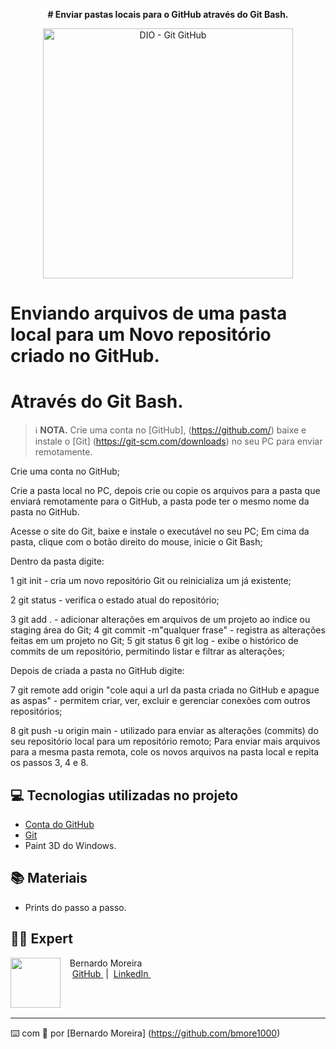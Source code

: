 <p align="center"> <strong># Enviar pastas locais para o GitHub através do Git Bash.</strong></p>
<p align="center">
<a href="https://dio.me/">
    <img src="https://hermes.dio.me/articles/cover/6ed5e903-414b-47d9-a57a-6266d46e0d8b.png" width="400" 
        alt="DIO - Git GitHub">
</a>
</p>

# Enviando arquivos de uma pasta local para um Novo repositório criado no GitHub.

# Através do Git Bash.


 > ℹ️ **NOTA.** Crie uma conta no [GitHub], (https://github.com/)  baixe e instale o [Git] (https://git-scm.com/downloads) no seu PC para enviar remotamente.

Crie uma conta no GitHub;

Crie a pasta  local no PC, depois crie ou copie os arquivos para a pasta que enviará remotamente para o GitHub, a pasta pode ter o mesmo nome da pasta no GitHub.

Acesse o site do Git, baixe e instale o executável no seu PC;
Em cima da pasta, clique com o botão direito do mouse, inicie o Git Bash;

Dentro da pasta digite:

1 git init - cria um novo repositório Git ou reinicializa um já existente;

2 git status - verifica o estado atual do repositório;

3 git add . - adicionar alterações em arquivos de um projeto ao índice ou staging área do Git;
4 git commit -m"qualquer frase" - registra as alterações feitas em um projeto no Git;
5 git status
6 git log - exibe o histórico de commits de um repositório, permitindo listar e filtrar as alterações;

Depois de criada a pasta no GitHub digite:

7 git remote add origin "cole aqui a url da pasta criada no GitHub e apague as aspas" - permitem criar, ver, excluir e gerenciar conexões com outros repositórios;

8 git push -u origin main - utilizado para enviar as alterações (commits) do seu repositório local para um repositório remoto;
Para enviar mais arquivos para a mesma pasta remota, cole os novos arquivos na pasta local e repita os passos 3, 4 e 8.


## 💻 Tecnologias utilizadas no projeto

 
- [Conta do GitHub](https://github.com/)
- [Git](https://git-scm.com/downloads)
- Paint 3D do Windows.


## 📚 Materiais

- Prints do passo a passo.

## 👨‍💻 Expert

<p>
    <img 
      align=left 
      margin=10 
      width=80 
      src="https://avatars.githubusercontent.com/u/151203779?s=400&u=589dd5cb9033d9161e522ce209ddb344cc3737e0&v=4"
    />
    <p>&nbsp&nbsp&nbspBernardo Moreira<br>
    &nbsp&nbsp&nbsp
    <a 
        href="https://github.com/bmore1000">
        GitHub
    </a>
    &nbsp;|&nbsp;
    <a 
        href=https:/www.linkedin.com/in/bernardo-moreira-791b0134/">
        LinkedIn
    </a>
    &nbsp;
    &nbsp;</p>
<br/><br/>
<p>

---

⌨️ com 💜 por [Bernardo Moreira] (https://github.com/bmore1000)
